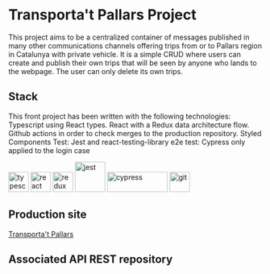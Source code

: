 # Transporta't Pallars Project

This project aims to be a centralized container of messages published in many other communications channels offering trips from or to Pallars region in Catalunya with private vehicle.
It is a simple CRUD where users can create and publish their own trips that will be seen by anyone who lands to the webpage. The user can only delete its own trips.

## Stack

This front project has been written with the following technologies:
Typescript using React types.
React with a Redux data architecture flow.
Github actions in order to check merges to the production repository.
Styled Components
Test: Jest and react-testing-library
e2e test: Cypress only applied to the login case

<p align="left"> 
<img src="https://cdn.worldvectorlogo.com/logos/typescript.svg" alt="typescript" width="40" height="40"/>
<img src="https://cdn.worldvectorlogo.com/logos/react-2.svg" alt="react" width="40" height="40"/>
<img src="https://cdn.worldvectorlogo.com/logos/redux.svg" alt="redux" width="40" height="40"/>
<img src="https://cdn.worldvectorlogo.com/logos/jest-2.svg" alt="jest" width="60" height="60"/>
<img src="https://www.cypress.io/static/33498b5f95008093f5f94467c61d20ab/59c46/cypress-logo.webp" alt="cypress" width="120" height="40"/>
<img src="https://www.vectorlogo.zone/logos/git-scm/git-scm-icon.svg" alt="git" width="40" height="40"/>
</p>

## Production site

[Transporta't Pallars](https://ts-reactredux-transportatpallars.netlify.app/)

## Associated API REST repository
